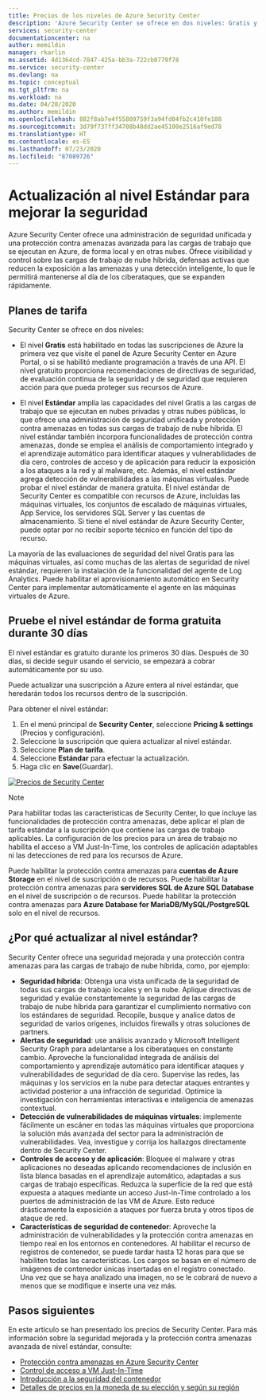 ```yaml
---
title: Precios de los niveles de Azure Security Center
description: 'Azure Security Center se ofrece en dos niveles: Gratis y Estándar. En esta página se muestra cómo actualizar de Gratis a Estándar.'
services: security-center
documentationcenter: na
author: memildin
manager: rkarlin
ms.assetid: 4d1364cd-7847-425a-bb3a-722cb0779f78
ms.service: security-center
ms.devlang: na
ms.topic: conceptual
ms.tgt_pltfrm: na
ms.workload: na
ms.date: 04/28/2020
ms.author: memildin
ms.openlocfilehash: 882f8ab7e4f55809759f3a94fd04fb2c410fe188
ms.sourcegitcommit: 3d79f737ff34708b48dd2ae45100e2516af9ed78
ms.translationtype: HT
ms.contentlocale: es-ES
ms.lasthandoff: 07/23/2020
ms.locfileid: "87089726"
---
```

# <a name="upgrade-to-standard-tier-for-enhanced-security"></a>Actualización al nivel Estándar para mejorar la seguridad

Azure Security Center ofrece una administración de seguridad unificada y una protección contra amenazas avanzada para las cargas de trabajo que se ejecutan en Azure, de forma local y en otras nubes. Ofrece visibilidad y control sobre las cargas de trabajo de nube híbrida, defensas activas que reducen la exposición a las amenazas y una detección inteligente, lo que le permitirá mantenerse al día de los ciberataques, que se expanden rápidamente.

## <a name="pricing-tiers"></a>Planes de tarifa
Security Center se ofrece en dos niveles:

- El nivel **Gratis** está habilitado en todas las suscripciones de Azure la primera vez que visite el panel de Azure Security Center en Azure Portal, o si se habilitó mediante programación a través de una API. El nivel gratuito proporciona recomendaciones de directivas de seguridad, de evaluación continua de la seguridad y de seguridad que requieren acción para que pueda proteger sus recursos de Azure.

- El nivel **Estándar** amplía las capacidades del nivel Gratis a las cargas de trabajo que se ejecutan en nubes privadas y otras nubes públicas, lo que ofrece una administración de seguridad unificada y protección contra amenazas en todas sus cargas de trabajo de nube híbrida. El nivel estándar también incorpora funcionalidades de protección contra amenazas, donde se emplea el análisis de comportamiento integrado y el aprendizaje automático para identificar ataques y vulnerabilidades de día cero, controles de acceso y de aplicación para reducir la exposición a los ataques a la red y al malware, etc. Además, el nivel estándar agrega detección de vulnerabilidades a las máquinas virtuales. Puede probar el nivel estándar de manera gratuita. El nivel estándar de Security Center es compatible con recursos de Azure, incluidas las máquinas virtuales, los conjuntos de escalado de máquinas virtuales, App Service, los servidores SQL Server y las cuentas de almacenamiento. Si tiene el nivel estándar de Azure Security Center, puede optar por no recibir soporte técnico en función del tipo de recurso. 

La mayoría de las evaluaciones de seguridad del nivel Gratis para las máquinas virtuales, así como muchas de las alertas de seguridad de nivel estándar, requieren la instalación de la funcionalidad del agente de Log Analytics. Puede habilitar el aprovisionamiento automático en Security Center para implementar automáticamente el agente en las máquinas virtuales de Azure.

## <a name="try-standard-tier-free-for-30-days"></a>Pruebe el nivel estándar de forma gratuita durante 30 días
El nivel estándar es gratuito durante los primeros 30 días. Después de 30 días, si decide seguir usando el servicio, se empezará a cobrar automáticamente por su uso.

Puede actualizar una suscripción a Azure entera al nivel estándar, que heredarán todos los recursos dentro de la suscripción.

Para obtener el nivel estándar:

1. En el menú principal de **Security Center**, seleccione **Pricing & settings** (Precios y configuración).
2. Seleccione la suscripción que quiera actualizar al nivel estándar.
3. Seleccione **Plan de tarifa**.
4. Seleccione **Estándar** para efectuar la actualización.
5. Haga clic en **Save**(Guardar).

[![Precios de Security Center](media/security-center-pricing/pricing-tier-page.png)](media/security-center-pricing/pricing-tier-page.png#lightbox)

> [!NOTE]
> Para habilitar todas las características de Security Center, lo que incluye las funcionalidades de protección contra amenazas, debe aplicar el plan de tarifa estándar a la suscripción que contiene las cargas de trabajo aplicables. La configuración de los precios para un área de trabajo no habilita el acceso a VM Just-In-Time, los controles de aplicación adaptables ni las detecciones de red para los recursos de Azure. 
>
> Puede habilitar la protección contra amenazas para **cuentas de Azure Storage** en el nivel de suscripción o de recursos.
> Puede habilitar la protección contra amenazas para **servidores SQL de Azure SQL Database** en el nivel de suscripción o de recursos.
> Puede habilitar la protección contra amenazas para **Azure Database for MariaDB/MySQL/PostgreSQL** solo en el nivel de recursos.


## <a name="why-upgrade-to-standard"></a>¿Por qué actualizar al nivel estándar?
Security Center ofrece una seguridad mejorada y una protección contra amenazas para las cargas de trabajo de nube híbrida, como, por ejemplo:

- **Seguridad híbrida**: Obtenga una vista unificada de la seguridad de todas sus cargas de trabajo locales y en la nube. Aplique directivas de seguridad y evalúe constantemente la seguridad de las cargas de trabajo de nube híbrida para garantizar el cumplimiento normativo con los estándares de seguridad. Recopile, busque y analice datos de seguridad de varios orígenes, incluidos firewalls y otras soluciones de partners.
- **Alertas de seguridad**: use análisis avanzado y Microsoft Intelligent Security Graph para adelantarse a los ciberataques en constante cambio. Aproveche la funcionalidad integrada de análisis del comportamiento y aprendizaje automático para identificar ataques y vulnerabilidades de seguridad de día cero. Supervise las redes, las máquinas y los servicios en la nube para detectar ataques entrantes y actividad posterior a una infracción de seguridad. Optimice la investigación con herramientas interactivas e inteligencia de amenazas contextual.
- **Detección de vulnerabilidades de máquinas virtuales**: implemente fácilmente un escáner en todas las máquinas virtuales que proporciona la solución más avanzada del sector para la administración de vulnerabilidades. Vea, investigue y corrija los hallazgos directamente dentro de Security Center. 
- **Controles de acceso y de aplicación**: Bloquee el malware y otras aplicaciones no deseadas aplicando recomendaciones de inclusión en lista blanca basadas en el aprendizaje automático, adaptadas a sus cargas de trabajo específicas. Reduzca la superficie de la red que está expuesta a ataques mediante un acceso Just-In-Time controlado a los puertos de administración de las VM de Azure. Esto reduce drásticamente la exposición a ataques por fuerza bruta y otros tipos de ataque de red.
- **Características de seguridad de contenedor**: Aproveche la administración de vulnerabilidades y la protección contra amenazas en tiempo real en los entornos en contenedores. Al habilitar el recurso de registros de contenedor, se puede tardar hasta 12 horas para que se habiliten todas las características. Los cargos se basan en el número de imágenes de contenedor únicas insertadas en el registro conectado. Una vez que se haya analizado una imagen, no se le cobrará de nuevo a menos que se modifique e inserte una vez más. 




## <a name="next-steps"></a>Pasos siguientes
En este artículo se han presentado los precios de Security Center. Para más información sobre la seguridad mejorada y la protección contra amenazas avanzada de nivel estándar, consulte:

- [Protección contra amenazas en Azure Security Center](threat-protection.md)
- [Control de acceso a VM Just-In-Time](security-center-just-in-time.md)
- [Introducción a la seguridad del contenedor](container-security.md)
- [Detalles de precios en la moneda de su elección y según su región](https://azure.microsoft.com/pricing/details/security-center/)